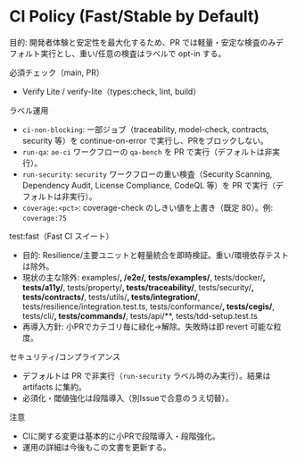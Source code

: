 # CI Policy (Fast/Stable by Default)

目的: 開発者体験と安定性を最大化するため、PR では軽量・安定な検査のみデフォルト実行とし、重い/任意の検査はラベルで opt-in する。

必須チェック（main, PR）
- Verify Lite / verify-lite（types:check, lint, build）

ラベル運用
- `ci-non-blocking`: 一部ジョブ（traceability, model-check, contracts, security 等）を continue-on-error で実行し、PRをブロックしない。
- `run-qa`: `ae-ci` ワークフローの `qa-bench` を PR で実行（デフォルトは非実行）。
- `run-security`: `security` ワークフローの重い検査（Security Scanning, Dependency Audit, License Compliance, CodeQL 等）を PR で実行（デフォルトは非実行）。
- `coverage:<pct>`: coverage-check のしきい値を上書き（既定 80）。例: `coverage:75`

test:fast（Fast CI スイート）
- 目的: Resilience/主要ユニットと軽量統合を即時検証。重い/環境依存テストは除外。
- 現状の主な除外: examples/**, **/__e2e__/**, tests/examples/**, tests/docker/**, tests/a11y/**, tests/property/**, tests/traceability/**, tests/security/**, tests/contracts/**, tests/utils/**, tests/integration/**, tests/resilience/integration.test.ts, tests/conformance/**, tests/cegis/**, tests/cli/**, tests/commands/**, tests/api/**, tests/tdd-setup.test.ts
- 再導入方針: 小PRでカテゴリ毎に緑化→解除。失敗時は即 revert 可能な粒度。

セキュリティ/コンプライアンス
- デフォルトは PR で非実行（`run-security` ラベル時のみ実行）。結果は artifacts に集約。
- 必須化・閾値強化は段階導入（別Issueで合意のうえ切替）。

注意
- CIに関する変更は基本的に小PRで段階導入・段階強化。
- 運用の詳細は今後もこの文書を更新する。

